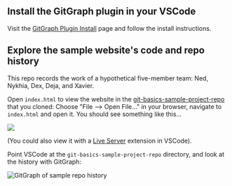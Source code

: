 ## Install the GitGraph plugin in your VSCode

Visit the [GitGraph Plugin Install](https://marketplace.visualstudio.com/items?itemName=mhutchie.git-graph) page and follow the install instructions.

## Explore the sample website's code and repo history
This repo records the work of a hypothetical five-member team: Ned, Nykhia, Dex, Deja, and Xavier.

Open `index.html` to view the website in the [git-basics-sample-project-repo](https://github.com/walquis/git-basics-sample-project-repo) that you cloned:  Choose "File --> Open File..." in your browser, navigate to `index.html` and open it.  You should see something like this...

![](/images/the-solar-system-screenshot.jpg)

(You could also view it with a [Live Server](https://marketplace.visualstudio.com/items?itemName=ritwickdey.LiveServer) extension in VSCode).

Point VSCode at the `git-basics-sample-project-repo` directory, and look at the history with GitGraph:


![GitGraph of sample repo history](/images/git-graph-of-sample-repo.png)

